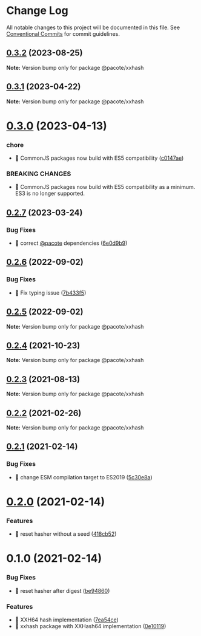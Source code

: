 # Change Log

All notable changes to this project will be documented in this file.
See [Conventional Commits](https://conventionalcommits.org) for commit guidelines.

## [0.3.2](https://github.com/PacoteJS/pacote/compare/@pacote/xxhash@0.3.1...@pacote/xxhash@0.3.2) (2023-08-25)

**Note:** Version bump only for package @pacote/xxhash





## [0.3.1](https://github.com/PacoteJS/pacote/compare/@pacote/xxhash@0.3.0...@pacote/xxhash@0.3.1) (2023-04-22)

**Note:** Version bump only for package @pacote/xxhash

# [0.3.0](https://github.com/PacoteJS/pacote/compare/@pacote/xxhash@0.2.7...@pacote/xxhash@0.3.0) (2023-04-13)

### chore

- 🤖 CommonJS packages now build with ES5 compatibility ([c0147ae](https://github.com/PacoteJS/pacote/commit/c0147aeffb81322ea59174a3961b10cfb3bf81e5))

### BREAKING CHANGES

- 🧨 CommonJS packages now build with ES5 compatibility as a minimum. ES3 is
  no longer supported.

## [0.2.7](https://github.com/PacoteJS/pacote/compare/@pacote/xxhash@0.2.6...@pacote/xxhash@0.2.7) (2023-03-24)

### Bug Fixes

- 🐛 correct [@pacote](https://github.com/pacote) dependencies ([6e0d9b9](https://github.com/PacoteJS/pacote/commit/6e0d9b92bd30b6a5dacb79173787904d621706d0))

## [0.2.6](https://github.com/PacoteJS/pacote/compare/@pacote/xxhash@0.2.5...@pacote/xxhash@0.2.6) (2022-09-02)

### Bug Fixes

- 🐛 Fix typing issue ([7b433f5](https://github.com/PacoteJS/pacote/commit/7b433f5a50bc9462f13db945e7a458af76eeadd2))

## [0.2.5](https://github.com/PacoteJS/pacote/compare/@pacote/xxhash@0.2.4...@pacote/xxhash@0.2.5) (2022-09-02)

**Note:** Version bump only for package @pacote/xxhash

## [0.2.4](https://github.com/PacoteJS/pacote/compare/@pacote/xxhash@0.2.3...@pacote/xxhash@0.2.4) (2021-10-23)

**Note:** Version bump only for package @pacote/xxhash

## [0.2.3](https://github.com/PacoteJS/pacote/compare/@pacote/xxhash@0.2.2...@pacote/xxhash@0.2.3) (2021-08-13)

**Note:** Version bump only for package @pacote/xxhash

## [0.2.2](https://github.com/PacoteJS/pacote/compare/@pacote/xxhash@0.2.1...@pacote/xxhash@0.2.2) (2021-02-26)

**Note:** Version bump only for package @pacote/xxhash

## [0.2.1](https://github.com/PacoteJS/pacote/compare/@pacote/xxhash@0.2.0...@pacote/xxhash@0.2.1) (2021-02-14)

### Bug Fixes

- 🐛 change ESM compilation target to ES2019 ([5c30e8a](https://github.com/PacoteJS/pacote/commit/5c30e8a5da41e1c5c394cbb21f64d2a5256817ea))

# [0.2.0](https://github.com/PacoteJS/pacote/compare/@pacote/xxhash@0.1.0...@pacote/xxhash@0.2.0) (2021-02-14)

### Features

- 🎸 reset hasher without a seed ([418cb52](https://github.com/PacoteJS/pacote/commit/418cb52e4666036ffb6208d917f5dcbd19f726a4))

# 0.1.0 (2021-02-14)

### Bug Fixes

- 🐛 reset hasher after digest ([be94860](https://github.com/PacoteJS/pacote/commit/be94860f3145095340c43250cae9ad5359c3ddc2))

### Features

- 🎸 XXH64 hash implementation ([7ea54ce](https://github.com/PacoteJS/pacote/commit/7ea54ce59bad8b0e5b8bb4824f12dc2e4223e1a2))
- 🎸 xxhash package with XXHash64 implementation ([0e10119](https://github.com/PacoteJS/pacote/commit/0e101194322b666d8385977e20252d47243e82fd))
